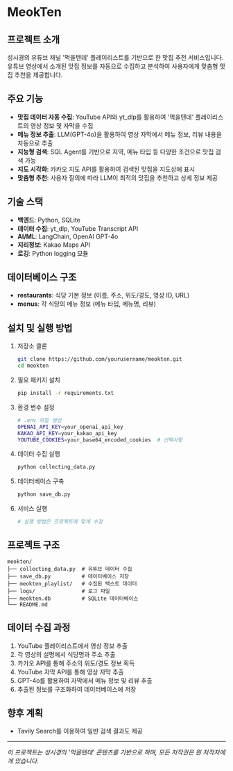 # MeokTen

## 프로젝트 소개
성시경의 유튜브 채널 '먹을텐데' 플레이리스트를 기반으로 한 맛집 추천 서비스입니다. 유튜브 영상에서 소개된 맛집 정보를 자동으로 수집하고 분석하여 사용자에게 맞춤형 맛집 추천을 제공합니다.

## 주요 기능
- **맛집 데이터 자동 수집**: YouTube API와 yt_dlp를 활용하여 '먹을텐데' 플레이리스트의 영상 정보 및 자막을 수집
- **메뉴 정보 추출**: LLM(GPT-4o)을 활용하여 영상 자막에서 메뉴 정보, 리뷰 내용을 자동으로 추출
- **지능형 검색**: SQL Agent를 기반으로 지역, 메뉴 타입 등 다양한 조건으로 맛집 검색 가능
- **지도 시각화**: 카카오 지도 API를 활용하여 검색된 맛집을 지도상에 표시
- **맞춤형 추천**: 사용자 질의에 따라 LLM이 최적의 맛집을 추천하고 상세 정보 제공

## 기술 스택
- **백엔드**: Python, SQLite
- **데이터 수집**: yt_dlp, YouTube Transcript API
- **AI/ML**: LangChain, OpenAI GPT-4o
- **지리정보**: Kakao Maps API
- **로깅**: Python logging 모듈

## 데이터베이스 구조
- **restaurants**: 식당 기본 정보 (이름, 주소, 위도/경도, 영상 ID, URL)
- **menus**: 각 식당의 메뉴 정보 (메뉴 타입, 메뉴명, 리뷰)

## 설치 및 실행 방법
1. 저장소 클론
   ```bash
   git clone https://github.com/yourusername/meokten.git
   cd meokten
   ```

2. 필요 패키지 설치
   ```bash
   pip install -r requirements.txt
   ```

3. 환경 변수 설정
   ```bash
   # .env 파일 생성
   OPENAI_API_KEY=your_openai_api_key
   KAKAO_API_KEY=your_kakao_api_key
   YOUTUBE_COOKIES=your_base64_encoded_cookies  # 선택사항
   ```

4. 데이터 수집 실행
   ```bash
   python collecting_data.py
   ```

5. 데이터베이스 구축
   ```bash
   python save_db.py
   ```

6. 서비스 실행
   ```bash
   # 실행 방법은 프로젝트에 맞게 수정
   ```

## 프로젝트 구조
```
meokten/
├── collecting_data.py  # 유튜브 데이터 수집
├── save_db.py          # 데이터베이스 저장
├── meokten_playlist/   # 수집된 텍스트 데이터
├── logs/               # 로그 파일
├── meokten.db          # SQLite 데이터베이스
└── README.md
```

## 데이터 수집 과정
1. YouTube 플레이리스트에서 영상 정보 추출
2. 각 영상의 설명에서 식당명과 주소 추출
3. 카카오 API를 통해 주소의 위도/경도 정보 획득
4. YouTube 자막 API를 통해 영상 자막 추출
5. GPT-4o를 활용하여 자막에서 메뉴 정보 및 리뷰 추출
6. 추출된 정보를 구조화하여 데이터베이스에 저장

## 향후 계획
- Tavily Search를 이용하여 일반 검색 결과도 제공

---

*이 프로젝트는 성시경의 '먹을텐데' 콘텐츠를 기반으로 하며, 모든 저작권은 원 저작자에게 있습니다.*
